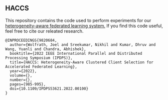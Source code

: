 ## HACCS

This repository contains the code used to perform experiments for our [heterogeneity-aware federated learning system.](https://ieeexplore.ieee.org/document/9820684) If you find this code useful, feel free to cite our releated research.

```
@INPROCEEDINGS{9820684,
  author={Wolfrath, Joel and Sreekumar, Nikhil and Kumar, Dhruv and Wang, Yuanli and Chandra, Abhishek},
  booktitle={2022 IEEE International Parallel and Distributed Processing Symposium (IPDPS)}, 
  title={HACCS: Heterogeneity-Aware Clustered Client Selection for Accelerated Federated Learning}, 
  year={2022},
  volume={},
  number={},
  pages={985-995},
  doi={10.1109/IPDPS53621.2022.00100}
}
```
